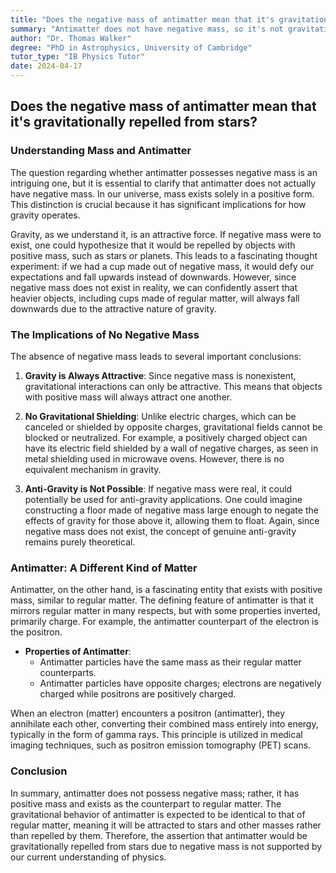 ```yaml
---
title: "Does the negative mass of antimatter mean that it's gravitationally repelled from stars?"
summary: "Antimatter does not have negative mass, so it's not gravitationally repelled from stars. Gravity is always attractive, and antimatter, like regular matter, has positive mass. Antimatter is identical to regular matter, but with opposite charge and other properties."
author: "Dr. Thomas Walker"
degree: "PhD in Astrophysics, University of Cambridge"
tutor_type: "IB Physics Tutor"
date: 2024-04-17
---
```


## Does the negative mass of antimatter mean that it's gravitationally repelled from stars?

### Understanding Mass and Antimatter

The question regarding whether antimatter possesses negative mass is an intriguing one, but it is essential to clarify that antimatter does not actually have negative mass. In our universe, mass exists solely in a positive form. This distinction is crucial because it has significant implications for how gravity operates.

Gravity, as we understand it, is an attractive force. If negative mass were to exist, one could hypothesize that it would be repelled by objects with positive mass, such as stars or planets. This leads to a fascinating thought experiment: if we had a cup made out of negative mass, it would defy our expectations and fall upwards instead of downwards. However, since negative mass does not exist in reality, we can confidently assert that heavier objects, including cups made of regular matter, will always fall downwards due to the attractive nature of gravity.

### The Implications of No Negative Mass

The absence of negative mass leads to several important conclusions:

1. **Gravity is Always Attractive**: Since negative mass is nonexistent, gravitational interactions can only be attractive. This means that objects with positive mass will always attract one another.

2. **No Gravitational Shielding**: Unlike electric charges, which can be canceled or shielded by opposite charges, gravitational fields cannot be blocked or neutralized. For example, a positively charged object can have its electric field shielded by a wall of negative charges, as seen in metal shielding used in microwave ovens. However, there is no equivalent mechanism in gravity.

3. **Anti-Gravity is Not Possible**: If negative mass were real, it could potentially be used for anti-gravity applications. One could imagine constructing a floor made of negative mass large enough to negate the effects of gravity for those above it, allowing them to float. Again, since negative mass does not exist, the concept of genuine anti-gravity remains purely theoretical.

### Antimatter: A Different Kind of Matter

Antimatter, on the other hand, is a fascinating entity that exists with positive mass, similar to regular matter. The defining feature of antimatter is that it mirrors regular matter in many respects, but with some properties inverted, primarily charge. For example, the antimatter counterpart of the electron is the positron. 

- **Properties of Antimatter**:
  - Antimatter particles have the same mass as their regular matter counterparts.
  - Antimatter particles have opposite charges; electrons are negatively charged while positrons are positively charged.
  
When an electron (matter) encounters a positron (antimatter), they annihilate each other, converting their combined mass entirely into energy, typically in the form of gamma rays. This principle is utilized in medical imaging techniques, such as positron emission tomography (PET) scans.

### Conclusion

In summary, antimatter does not possess negative mass; rather, it has positive mass and exists as the counterpart to regular matter. The gravitational behavior of antimatter is expected to be identical to that of regular matter, meaning it will be attracted to stars and other masses rather than repelled by them. Therefore, the assertion that antimatter would be gravitationally repelled from stars due to negative mass is not supported by our current understanding of physics.
    
